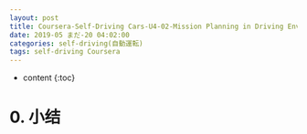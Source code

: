 ```yaml
---
layout: post
title: Coursera-Self-Driving Cars-U4-02-Mission Planning in Driving Environments 驾驶环境中的任务规划
date: 2019-05 まだ-20 04:02:00
categories: self-driving(自動運転)
tags: self-driving Coursera
---
```

* content
{:toc}

# 0. 小结

